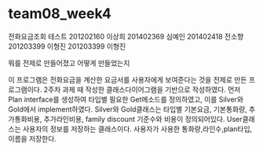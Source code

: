 # team08_week4
전화요금조회 테스트 
201202160 이상희
201402369 심예인
201402418 전소향
201203399 이형진
201203399 이형진

뭐를 전제로 만들어졌고 어떻게 만들었는지

이 프로그램은 전화요금을 계산한 요금서를 사용자에게 보여준다는 것을 전제로 만든 프로그램이다. 2주차 과제 때 작성한 클래스다이어그램을 기반으로 작성하였다.
 먼저 Plan interface를 생성하여 타입별 필요한 Get메소드를 정의하였고, 이를 Silver와 Gold에서 implement하였다. Silver와 Gold클래스는 타입별 기본요금, 기본통화량, 추가통화비용, 추가라인비용, family discount 기준수와 비용이 정의되어있다.
 User클래스는 사용자의 정보를 저장하는 클래스이다. 사용자가 사용한 통화량,라인수,plan타입,이름을 저장한다. 
 